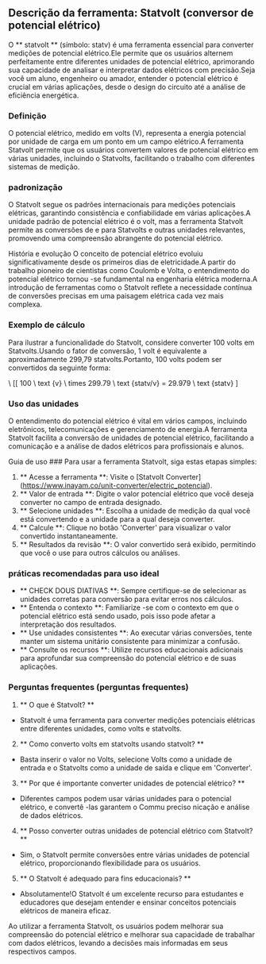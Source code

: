## Descrição da ferramenta: Statvolt (conversor de potencial elétrico)

O ** statvolt ** (símbolo: statv) é uma ferramenta essencial para converter medições de potencial elétrico.Ele permite que os usuários alternem perfeitamente entre diferentes unidades de potencial elétrico, aprimorando sua capacidade de analisar e interpretar dados elétricos com precisão.Seja você um aluno, engenheiro ou amador, entender o potencial elétrico é crucial em várias aplicações, desde o design do circuito até a análise de eficiência energética.

### Definição
O potencial elétrico, medido em volts (V), representa a energia potencial por unidade de carga em um ponto em um campo elétrico.A ferramenta Statvolt permite que os usuários convertem valores de potencial elétrico em várias unidades, incluindo o Statvolts, facilitando o trabalho com diferentes sistemas de medição.

### padronização
O Statvolt segue os padrões internacionais para medições potenciais elétricas, garantindo consistência e confiabilidade em várias aplicações.A unidade padrão de potencial elétrico é o volt, mas a ferramenta Statvolt permite as conversões de e para Statvolts e outras unidades relevantes, promovendo uma compreensão abrangente do potencial elétrico.

História e evolução
O conceito de potencial elétrico evoluiu significativamente desde os primeiros dias de eletricidade.A partir do trabalho pioneiro de cientistas como Coulomb e Volta, o entendimento do potencial elétrico tornou -se fundamental na engenharia elétrica moderna.A introdução de ferramentas como o Statvolt reflete a necessidade contínua de conversões precisas em uma paisagem elétrica cada vez mais complexa.

### Exemplo de cálculo
Para ilustrar a funcionalidade do Statvolt, considere converter 100 volts em Statvolts.Usando o fator de conversão, 1 volt é equivalente a aproximadamente 299,79 statvolts.Portanto, 100 volts podem ser convertidos da seguinte forma:

\ [[
100 \ text {v} \ times 299.79 \ text {statv/v} = 29.979 \ text {statv}
\]

### Uso das unidades
O entendimento do potencial elétrico é vital em vários campos, incluindo eletrônicos, telecomunicações e gerenciamento de energia.A ferramenta Statvolt facilita a conversão de unidades de potencial elétrico, facilitando a comunicação e a análise de dados elétricos para profissionais e alunos.

Guia de uso ###
Para usar a ferramenta Statvolt, siga estas etapas simples:
1. ** Acesse a ferramenta **: Visite o [Statvolt Converter] (https://www.inayam.co/unit-converter/electric_potencial).
2. ** Valor de entrada **: Digite o valor potencial elétrico que você deseja converter no campo de entrada designado.
3. ** Selecione unidades **: Escolha a unidade de medição da qual você está convertendo e a unidade para a qual deseja converter.
4. ** Calcule **: Clique no botão 'Converter' para visualizar o valor convertido instantaneamente.
5. ** Resultados da revisão **: O valor convertido será exibido, permitindo que você o use para outros cálculos ou análises.

### práticas recomendadas para uso ideal
- ** CHECK DOUS DIATIVAS **: Sempre certifique-se de selecionar as unidades corretas para conversão para evitar erros nos cálculos.
- ** Entenda o contexto **: Familiarize -se com o contexto em que o potencial elétrico está sendo usado, pois isso pode afetar a interpretação dos resultados.
- ** Use unidades consistentes **: Ao executar várias conversões, tente manter um sistema unitário consistente para minimizar a confusão.
- ** Consulte os recursos **: Utilize recursos educacionais adicionais para aprofundar sua compreensão do potencial elétrico e de suas aplicações.

### Perguntas frequentes (perguntas frequentes)

1. ** O que é Statvolt? **
- Statvolt é uma ferramenta para converter medições potenciais elétricas entre diferentes unidades, como volts e statvolts.

2. ** Como converto volts em statvolts usando statvolt? **
- Basta inserir o valor no Volts, selecione Volts como a unidade de entrada e o Statvolts como a unidade de saída e clique em 'Converter'.

3. ** Por que é importante converter unidades de potencial elétrico? **
- Diferentes campos podem usar várias unidades para o potencial elétrico, e convertê -las garantem o Commu preciso nicação e análise de dados elétricos.

4. ** Posso converter outras unidades de potencial elétrico com Statvolt? **
- Sim, o Statvolt permite conversões entre várias unidades de potencial elétrico, proporcionando flexibilidade para os usuários.

5. ** O Statvolt é adequado para fins educacionais? **
- Absolutamente!O Statvolt é um excelente recurso para estudantes e educadores que desejam entender e ensinar conceitos potenciais elétricos de maneira eficaz.

Ao utilizar a ferramenta Statvolt, os usuários podem melhorar sua compreensão do potencial elétrico e melhorar sua capacidade de trabalhar com dados elétricos, levando a decisões mais informadas em seus respectivos campos.